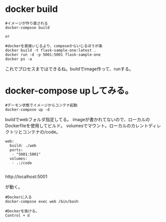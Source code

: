 
# docker build


```
#イメージが作り直される
docker-compose build

or

#dockerを直接いじるより、composeからいじるほうが楽
docker build -t flask-sample-one:latest .
docker run -d -p 5001:5001 flask-sample-one
docker ps -a
```

これでプロセスまではできるね。buildでimage作って、runする。


# docker-compose upしてみる。


```
#デーモン状態でイメージからコンテナ起動
docker-compose up -d
```

buildでwebフォルダ指定してる。
imageが書かれてないので、ローカルのDockerfileを使用してビルド。
volumesでマウント。ローカルのカレントディレクトリとコンテナの/code。


```
web:
  build: ./web
  ports:
   - "5001:5001"
  volumes:
   - .:/code


```

http://localhost:5001

が動く。



```
#Dockerに入る
docker-compose exec web /bin/bash

#Dockerを抜ける。
Control + d
```





